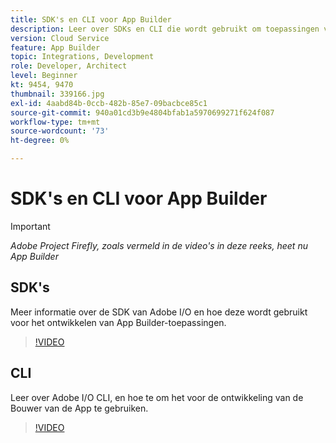 ```yaml
---
title: SDK's en CLI voor App Builder
description: Leer over SDKs en CLI die wordt gebruikt om toepassingen van de Bouwer van de App te ontwikkelen.
version: Cloud Service
feature: App Builder
topic: Integrations, Development
role: Developer, Architect
level: Beginner
kt: 9454, 9470
thumbnail: 339166.jpg
exl-id: 4aabd84b-0ccb-482b-85e7-09bacbce85c1
source-git-commit: 940a01cd3b9e4804bfab1a5970699271f624f087
workflow-type: tm+mt
source-wordcount: '73'
ht-degree: 0%

---
```


# SDK&#39;s en CLI voor App Builder

>[!IMPORTANT]
>
> _Adobe Project Firefly, zoals vermeld in de video&#39;s in deze reeks, heet nu App Builder_

## SDK&#39;s

Meer informatie over de SDK van Adobe I/O en hoe deze wordt gebruikt voor het ontwikkelen van App Builder-toepassingen.

>[!VIDEO](https://video.tv.adobe.com/v/339166/?quality=12&learn=on)

## CLI

Leer over Adobe I/O CLI, en hoe te om het voor de ontwikkeling van de Bouwer van de App te gebruiken.

>[!VIDEO](https://video.tv.adobe.com/v/339167/?quality=12&learn=on)
